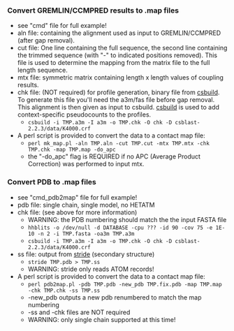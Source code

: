 ### Convert GREMLIN/CCMPRED results to .map files
* see "cmd" file for full example!
* aln file: containing the alignment used as input to GREMLIN/CCMPRED (after gap removal).
* cut file: One line containing the full sequence, the second line containing the trimmed sequence (with "-" to indicated positions removed). This file is used to determine the mapping from the matrix file to the full length sequence.
* mtx file: symmetric matrix containing length x length values of coupling results.
* chk file: (NOT required) for profile generation, binary file from [csbuild](https://github.com/cangermueller/csblast). To generate this file you'll need the a3m/fas file before gap removal. This alignment is then given as input to csbuild. [csbuild](https://github.com/cangermueller/csblast) is used to add context-specific pseudocounts to the profiles.
   * ```csbuild -i TMP.a3m -I a3m -o TMP.chk -O chk -D csblast-2.2.3/data/K4000.crf```
* A perl script is provided to convert the data to a contact map file: 
   * ```perl mk_map.pl -aln TMP.aln -cut TMP.cut -mtx TMP.mtx -chk TMP.chk -map TMP.map -do_apc``` 
   * the "-do_apc" flag is REQUIRED if no APC (Average Product Correction) was performed to input mtx.

### Convert PDB to .map files 
* see "cmd_pdb2map" file for full example!
* pdb file: single chain, single model, no HETATM
* chk file: (see above for more information)
   * WARNING: the PDB numbering should match the the input FASTA file
   * ```hhblits -o /dev/null -d DATABASE -cpu ??? -id 90 -cov 75 -e 1E-10 -n 2 -i TMP.fasta -oa3m TMP.a3m```
   * ```csbuild -i TMP.a3m -I a3m -o TMP.chk -O chk -D csblast-2.2.3/data/K4000.crf```
* ss file: output from [stride](http://webclu.bio.wzw.tum.de/stride/) (secondary structure)
   * ```stride TMP.pdb > TMP.ss```
   * WARNING: stride only reads ATOM records!
* A perl script is provided to convert the data to a contact map file: 
   * ```perl pdb2map.pl -pdb TMP.pdb -new_pdb TMP.fix.pdb -map TMP.map -chk TMP.chk -ss TMP.ss ```
   * -new_pdb outputs a new pdb renumbered to match the map numbering
   * -ss and -chk files are NOT required
   * WARNING: only single chain supported at this time!

